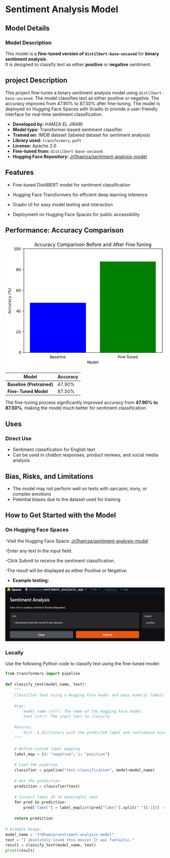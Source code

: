 # **Sentiment Analysis Model**

## **Model Details**

### **Model Description**
This model is a **fine-tuned version of `distilbert-base-uncased`** for **binary sentiment analysis**.  
It is designed to classify text as either **positive** or **negative** sentiment.

## **project Description**
This project fine-tunes a binary sentiment analysis model using `distilbert-base-uncased`. The model classifies text as either positive or negative. The accuracy improves from 47.90% to 87.50% after fine-tuning. The model is deployed on Hugging Face Spaces with Gradio to provide a user-friendly interface for real-time sentiment classification.

- **Developed by:** HAMZA EL JIRARI  
- **Model type:** Transformer-based sentiment classifier  
- **Trained on:** IMDB dataset (labeled dataset for sentiment analysis)  
- **Library used:** `transformers`, `peft`  
- **License:** Apache 2.0  
- **Fine-tuned from:** `distilbert-base-uncased`
- **Hugging Face Repository:** [Jr0hamza/sentiment-analysis-model](https://huggingface.co/Jr0hamza/sentiment-analysis-model)
 
## **Features**

- Fine-tuned DistilBERT model for sentiment classification
  
- Hugging Face Transformers for efficient deep learning inference
  
- Gradio UI for easy model testing and interaction
  
- Deployment on Hugging Face Spaces for public accessibility

## **Performance: Accuracy Comparison**


![Image](image/accuracy.png)

| Model                 | Accuracy  |
|----------------------|----------|
| **Baseline (Pretrained)** | 47.90%  |
| **Fine-Tuned Model**  | 87.50%   |

The fine-tuning process significantly improved accuracy from **47.90% to 87.50%**, making the model much better for sentiment classification.

## **Uses**

### **Direct Use**
- Sentiment classification for English text  
- Can be used in chatbot responses, product reviews, and social media analysis  

## **Bias, Risks, and Limitations**
- The model may not perform well on texts with sarcasm, irony, or complex emotions  
- Potential biases due to the dataset used for training  




## **How to Get Started with the Model**


### **On Hugging Face Spaces**
-Visit the Hugging Face Space: [Jr0hamza/sentiment-analysis-model](https://huggingface.co/spaces/Jr0hamza/sentiment_analysis_app) 

-Enter any text in the input field.

-Click Submit to receive the sentiment classification.

-The result will be displayed as either Positive or Negative.

- **Example testing:** 

![Image](image/Test.png)


### **Locally**

Use the following Python code to classify text using the fine-tuned model:

```python
from transformers import pipeline

def classify_text(model_name, text):
    """
    Classifies text using a Hugging Face model and maps numeric labels to meaningful labels.

    Args:
        model_name (str): The name of the Hugging Face model.
        text (str): The input text to classify.

    Returns:
        dict: A dictionary with the predicted label and confidence score.
    """

    # Define custom label mapping
    label_map = {0: "negative", 1: "positive"}  

    # Load the pipeline
    classifier = pipeline("text-classification", model=model_name)

    # Get the prediction
    prediction = classifier(text)

    # Convert label ID to meaningful text
    for pred in prediction:
        pred["label"] = label_map[int(pred["label"].split("_")[-1])]  # Extract and map the label

    return prediction

# Example Usage:
model_name = "Jr0hamza/sentiment-analysis-model"
text = "I absolutely loved this movie! It was fantastic."
result = classify_text(model_name, text)
print(result) 
